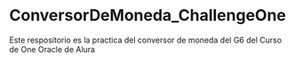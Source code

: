 # ConversorDeMoneda_ChallengeOne
Este respositorio es la practica del conversor de moneda del G6 del Curso de One Oracle de Alura
